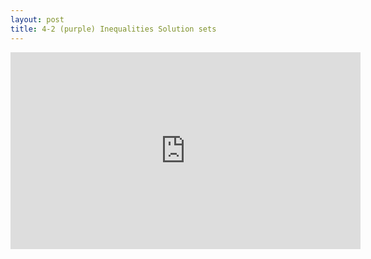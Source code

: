 ```yaml
---
layout: post
title: 4-2 (purple) Inequalities Solution sets
---
```

<iframe width="560" height="315" src="https://www.youtube.com/embed/ahQ6jObEM7M" frameborder="0" allowfullscreen></iframe>
